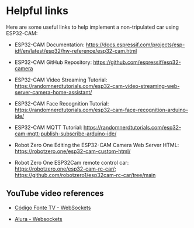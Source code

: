 # Helpful links

Here are some useful links to help implement a non-tripulated car using ESP32-CAM:

- ESP32-CAM Documentation: <https://docs.espressif.com/projects/esp-idf/en/latest/esp32/hw-reference/esp32-cam.html>

- ESP32-CAM GitHub Repository: <https://github.com/espressif/esp32-camera>

- ESP32-CAM Video Streaming Tutorial: <https://randomnerdtutorials.com/esp32-cam-video-streaming-web-server-camera-home-assistant/>

- ESP32-CAM Face Recognition Tutorial: <https://randomnerdtutorials.com/esp32-cam-face-recognition-arduino-ide/>

- ESP32-CAM MQTT Tutorial: <https://randomnerdtutorials.com/esp32-cam-mqtt-publish-subscribe-arduino-ide/>

- Robot Zero One Editing the ESP32-CAM Camera Web Server HTML: <https://robotzero.one/esp32-cam-custom-html/>

- Robot Zero One ESP32Cam remote control car: <https://robotzero.one/esp32-cam-rc-car/>; <https://github.com/robotzero1/esp32cam-rc-car/tree/main>

## YouTube video references

- [Código Fonte TV - WebSockets](https://youtu.be/pb4ggtC1Mh8?si=bUlzHVu3IBcuSBuK)

- [Alura - Websockets](https://youtu.be/RwUbUnPdWqs?si=wUV3glp_zGNI_j8l)
